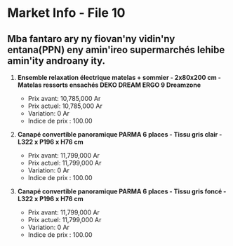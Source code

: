 # Market Info - File 10

## Mba fantaro ary ny fiovan'ny vidin'ny entana(PPN) eny amin'ireo supermarchés lehibe amin'ity androany ity.

1. **Ensemble relaxation électrique matelas + sommier - 2x80x200 cm - Matelas ressorts ensachés DEKO DREAM ERGO 9 Dreamzone**
   - Prix avant: 10,785,000 Ar
   - Prix actuel: 10,785,000 Ar
   - Variation: 0 Ar
   - Indice de prix : 100.00

2. **Canapé convertible panoramique PARMA 6 places - Tissu gris clair - L322 x P196 x H76 cm**
   - Prix avant: 11,799,000 Ar
   - Prix actuel: 11,799,000 Ar
   - Variation: 0 Ar
   - Indice de prix : 100.00

3. **Canapé convertible panoramique PARMA 6 places - Tissu gris foncé - L322 x P196 x H76 cm**
   - Prix avant: 11,799,000 Ar
   - Prix actuel: 11,799,000 Ar
   - Variation: 0 Ar
   - Indice de prix : 100.00

